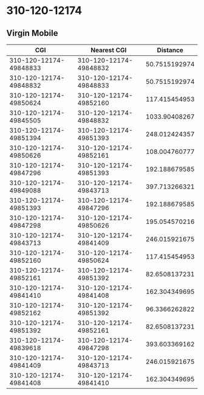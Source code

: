 # 310-120-12174
## Virgin Mobile


| CGI | Nearest CGI | Distance |
|-----|-------------|----------|
| 310-120-12174-49848833 | 310-120-12174-49848832 | 50.7515192974 |
| 310-120-12174-49848832 | 310-120-12174-49848833 | 50.7515192974 |
| 310-120-12174-49850624 | 310-120-12174-49852160 | 117.415454953 |
| 310-120-12174-49845505 | 310-120-12174-49848832 | 1033.90408267 |
| 310-120-12174-49851394 | 310-120-12174-49851393 | 248.012424357 |
| 310-120-12174-49850626 | 310-120-12174-49852161 | 108.004760777 |
| 310-120-12174-49847296 | 310-120-12174-49851393 | 192.188679585 |
| 310-120-12174-49849088 | 310-120-12174-49843713 | 397.713266321 |
| 310-120-12174-49851393 | 310-120-12174-49847296 | 192.188679585 |
| 310-120-12174-49847298 | 310-120-12174-49850626 | 195.054570216 |
| 310-120-12174-49843713 | 310-120-12174-49841409 | 246.015921675 |
| 310-120-12174-49852160 | 310-120-12174-49850624 | 117.415454953 |
| 310-120-12174-49852161 | 310-120-12174-49851392 | 82.6508137231 |
| 310-120-12174-49841410 | 310-120-12174-49841408 | 162.304349695 |
| 310-120-12174-49852162 | 310-120-12174-49851392 | 96.3366262822 |
| 310-120-12174-49851392 | 310-120-12174-49852161 | 82.6508137231 |
| 310-120-12174-49839618 | 310-120-12174-49847298 | 393.603369162 |
| 310-120-12174-49841409 | 310-120-12174-49843713 | 246.015921675 |
| 310-120-12174-49841408 | 310-120-12174-49841410 | 162.304349695 |
